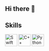 ## Hi there 👋
## Skills
<p align="left">
  <img src="https://img.shields.io/badge/swift-F54A2A?style=for-the-badge&logo=swift&logoColor=white" alt="Swift" height="40"/> 
  <img src="https://img.shields.io/badge/c++-00599C?style=for-the-badge&logo=c%2B%2B&logoColor=white" alt="C++" height="40"/>
  <img src="https://img.shields.io/badge/python-3776AB?style=for-the-badge&logo=python&logoColor=white" alt="Python" height="40"/>
</p>
